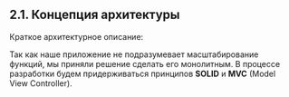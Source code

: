 ## 2.1. Концепция архитектуры 

Краткое архитектурное описание:

Так как наше приложение не подразумевает масштабирование функций, мы приняли решение сделать его монолитным. В процессе разработки будем придерживаться принципов **SOLID** и **MVC** (Model View Controller).
